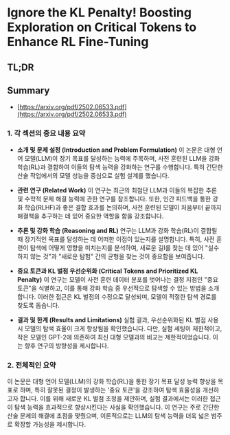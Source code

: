 # Ignore the KL Penalty! Boosting Exploration on Critical Tokens to Enhance RL Fine-Tuning
## TL;DR
## Summary
- [https://arxiv.org/pdf/2502.06533.pdf](https://arxiv.org/pdf/2502.06533.pdf)

### 1. 각 섹션의 중요 내용 요약

- **소개 및 문제 설정 (Introduction and Problem Formulation)**
  이 논문은 대형 언어 모델(LLM)이 장기 목표를 달성하는 능력에 주목하며, 사전 훈련된 LLM을 강화 학습(RL)과 결합하여 이들의 탐색 능력을 강화하는 연구를 수행합니다. 특히 간단한 산술 작업에서의 모델 성능을 중심으로 실험 설계를 했습니다.

- **관련 연구 (Related Work)**
  이 연구는 최근의 최첨단 LLM과 이들의 복잡한 추론 및 수학적 문제 해결 능력에 관한 연구를 참조합니다. 또한, 인간 피드백을 통한 강화 학습(RLHF)과 좋은 결합 효과를 논의하며, 사전 훈련된 모델이 처음부터 끝까지 해결책을 추구하는 데 있어 중요한 역할을 함을 강조합니다.

- **추론 및 강화 학습 (Reasoning and RL)**
  연구는 LLM과 강화 학습(RL)이 결합될 때 장기적인 목표를 달성하는 데 어떠한 이점이 있는지를 설명합니다. 특히, 사전 훈련이 탐색에 어떻게 영향을 미치는지를 분석하여, 새로운 길I를 찾는 데 있어 "실수하지 않는 것"과 "새로운 탐험" 간의 균형을 찾는 것이 중요함을 보여줍니다.

- **중요 토큰과 KL 벌점 우선순위화 (Critical Tokens and Prioritized KL Penalty)**
  이 연구는 모델이 사전 훈련 데이터 분포를 벗어나는 결정 지점인 "중요 토큰"을 식별하고, 이를 통해 강화 학습 중 우선적으로 탐색할 수 있는 방법을 소개합니다. 이러한 접근은 KL 벌점의 수정으로 달성되며, 모델이 적절한 탐색 경로를 찾도록 돕습니다.

- **결과 및 한계 (Results and Limitations)**
  실험 결과, 우선순위화된 KL 벌점 사용 시 모델의 탐색 효율이 크게 향상됨을 확인했습니다. 다만, 실험 세팅이 제한적이고, 작은 모델인 GPT-2에 의존하여 최신 대형 모델과의 비교는 제한적이었습니다. 이는 향후 연구의 방향성을 제시합니다.

### 2. 전체적인 요약

이 논문은 대형 언어 모델(LLM)의 강화 학습(RL)을 통한 장기 목표 달성 능력 향상을 목표로 하며, 특히 잘못된 결정이 발생하는 '중요 토큰'을 강조하여 탐색 효율성을 개선하고자 합니다. 이를 위해 새로운 KL 벌점 조정을 제안하며, 실험 결과에서는 이러한 접근이 탐색 능력을 효과적으로 향상시킨다는 사실을 확인했습니다. 이 연구는 주로 간단한 산술 문제의 해결에 초점을 맞췄으며, 이론적으로는 LLM의 탐색 능력을 더욱 넓은 범주로 확장할 가능성을 제시합니다.